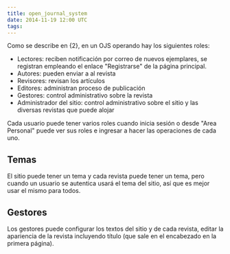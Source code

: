 ```yaml
---
title: open_journal_system
date: 2014-11-19 12:00 UTC
tags:
---
```

Como se describe en {2}, en un OJS operando hay los siguientes roles:

* Lectores: reciben notificación por correo de nuevos ejemplares, se registran empleando el enlace "Registrarse"  de la página principal.
* Autores: pueden enviar a al revista
* Revisores: revisan los artículos
* Editores: administran proceso de publicación
* Gestores: control administrativo sobre la revista
* Administrador del sitio: control administrativo sobre el sitio y las diversas revistas que puede alojar


Cada usuario puede tener varios roles cuando inicia sesión o desde "Area Personal" puede ver sus roles e ingresar a hacer las operaciones de cada uno.

## Temas
El sitio puede tener un tema y cada revista puede tener un tema, pero cuando un usuario se autentica usará el tema del sitio, así que es mejor usar el mismo para todos.

## Gestores

Los gestores puede configurar los textos del sitio y de cada revista, editar la apariencia de la revista incluyendo título (que sale en el encabezado en la primera página).
